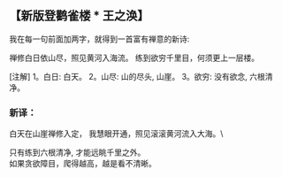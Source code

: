 ## 【新版登鹳雀楼 * 王之涣】

我在每一句前面加两字，就得到一首富有禅意的新诗:

禅修白日依山尽，照见黄河入海流。
练到欲穷千里目，何须更上一层楼。

[注解]
1。白日: 白天。
2。山尽: 山的尽头, 山崖。
3。欲穷: 没有欲念, 六根清净。

### 新译：

白天在山崖禅修入定，
我慧眼开通，照见滚滚黄河流入大海。\

只有练到六根清净, 才能远眺千里之外。\
如果贪欲障目，爬得越高，越是看不清晰。
